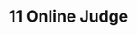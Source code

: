 ---
home: true
icon: home
title: 11 Online Judge
heroImage: logo.svg
bgImage: https://theme-hope-assets.vuejs.press/bg/6-light.svg
bgImageDark: https://theme-hope-assets.vuejs.press/bg/6-dark.svg
bgImageStyle:
  background-attachment: fixed
heroText: 11 Online Judge
tagline: "11 Online Judge 文档 powered by cn_ryh<br/><p>了解 11 Online Judge 各项功能</p>"

actions:
  - text: 开始阅读
    icon: lightbulb
    link: ./demo/
    type: primary

highlights:
  - header: 11 Online Judge 丰富功能
    description: 11 Online Judge 实现了众多实用功能，始于 Online Judge，不只 Online Judge。
    image: /assets/image/markdown.svg
    bgImage: https://theme-hope-assets.vuejs.press/bg/2-light.svg
    bgImageDark: https://theme-hope-assets.vuejs.press/bg/2-dark.svg
    bgImageStyle:
      background-repeat: repeat
      background-size: initial
    features:
      - title: 题库
        icon: fa-solid:book
        details: 逐渐丰富的题目
        link: https://oj.cnryh.cn/problem/list
      - title: 题单
        icon: el:list-alt
        details: 精选不同分类合集题目组成题单，分类练习效率更高
        link: https://oj.cnryh.cn/training/list
      - title: 比赛
        icon: ph:ranking-fill
        details: 不定时进行阶段比赛检测，实力检测查漏补缺
        link: https://oj.cnryh.cn/contest/list
      - title: 文件系统
        icon: mdi:file-cloud
        details: 安全、稳定、不限大小和速度的在线文件系统，传输代码数据首选
        link: https://oj.cnryh.cn/files
      - title: 云剪切板
        icon: lets-icons:paper
        details: 临时存放文本，可设置密码
        link: https://oj.cnryh.cn/netcut/mine
      - title: 讨论区
        icon: healthicons:group-discussion-meetingx3-negative
        details: 遇到问题随时讨论，不留困惑
        link: https://oj.cnryh.cn/discuss/list
      - title: 通讯系统
        icon: line-md:chat
        details: 支持私信与群组，交流方便
        link: https://oj.cnryh.cn/chat/list
  - header: 评测特性
    description: 11 Online Judge 使用自研 Judger 系统，提供区别于其他 OJ 的评测体验。
    image: /assets/image/advanced.svg
    bgImage: https://theme-hope-assets.vuejs.press/bg/9-light.svg
    bgImageDark: https://theme-hope-assets.vuejs.press/bg/9-dark.svg
    highlights:
      - title: 时间精度
        details: 基于系统级计时，提供精度为 0.1ms 的评测计时精度
      - title: 内存测量
        details: 内存测量基于 Unix 内核提供，测量实际使用内层
      - title: 性能优异
        details: 评测机性能可调节，至高性能超越大部分 NOI 系列比赛评测机，可通过调节提供与 NOI 系列比赛相同的评测性能。
copyright: Copyright &copy; cn_ryh 2024 all rights reserved
footer: ""
---